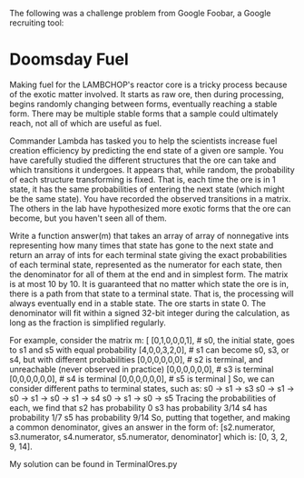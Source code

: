   The following was a challenge problem from Google Foobar, a Google recruiting tool:

  Doomsday Fuel
  =============

  Making fuel for the LAMBCHOP's reactor core is a tricky process because of the
  exotic matter involved. It starts as raw ore, then during processing, begins
  randomly changing between forms, eventually reaching a stable form. There may
  be multiple stable forms that a sample could ultimately reach, not all of which
  are useful as fuel. 

  Commander Lambda has tasked you to help the scientists increase fuel creation
  efficiency by predicting the end state of a given ore sample. You have carefully
  studied the different structures that the ore can take and which transitions it
  undergoes. It appears that, while random, the probability of each structure
  transforming is fixed. That is, each time the ore is in 1 state, it has the same
  probabilities of entering the next state (which might be the same state).  You
  have recorded the observed transitions in a matrix. The others in the lab have
  hypothesized more exotic forms that the ore can become, but you haven't seen
  all of them.

  Write a function answer(m) that takes an array of array of nonnegative ints
  representing how many times that state has gone to the next state and return
  an array of ints for each terminal state giving the exact probabilities of each
  terminal state, represented as the numerator for each state, then the denominator
  for all of them at the end and in simplest form. The matrix is at most 10 by 10.
  It is guaranteed that no matter which state the ore is in, there is a path from
  that state to a terminal state. That is, the processing will always eventually end
  in a stable state. The ore starts in state 0. The denominator will fit within a
  signed 32-bit integer during the calculation, as long as the fraction is
  simplified regularly. 

  For example, consider the matrix m:
  [
    [0,1,0,0,0,1],  # s0, the initial state, goes to s1 and s5 with equal probability
    [4,0,0,3,2,0],  # s1 can become s0, s3, or s4, but with different probabilities
    [0,0,0,0,0,0],  # s2 is terminal, and unreachable (never observed in practice)
    [0,0,0,0,0,0],  # s3 is terminal
    [0,0,0,0,0,0],  # s4 is terminal
    [0,0,0,0,0,0],  # s5 is terminal
  ]
  So, we can consider different paths to terminal states, such as:
  s0 -> s1 -> s3
  s0 -> s1 -> s0 -> s1 -> s0 -> s1 -> s4
  s0 -> s1 -> s0 -> s5
  Tracing the probabilities of each, we find that
  s2 has probability 0
  s3 has probability 3/14
  s4 has probability 1/7
  s5 has probability 9/14
  So, putting that together, and making a common denominator,
  gives an answer in the form of:
  [s2.numerator, s3.numerator, s4.numerator, s5.numerator, denominator] which is:
  [0, 3, 2, 9, 14].

 My solution can be found in TerminalOres.py